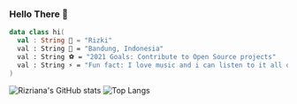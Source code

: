 ### Hello There 👋

```kotlin
data class hi(
  val : String 🧙 = "Rizki"
  val : String 🏰 = "Bandung, Indonesia"
  val : String ⚽ = "2021 Goals: Contribute to Open Source projects"
  val : String ⚡ = "Fun fact: I love music and i can listen to it all day long 🤣"
)
```

![Rizriana's GitHub stats](https://github-readme-stats.vercel.app/api?username=rizriana&line_height=20&theme=vue&hide_border=true)
![Top Langs](https://github-readme-stats.vercel.app/api/top-langs/?username=rizriana&show_icons=true&layout=compact&theme=vue&hide_border=true)
